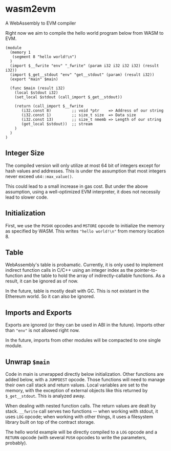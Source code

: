 # wasm2evm
A WebAssembly to EVM compiler

Right now we aim to compile the hello world program below from WASM to
EVM.

```
(module
  (memory 1 
   (segment 8 "hello world!\n")
  )
  (import $__fwrite "env" "_fwrite" (param i32 i32 i32 i32) (result i32))
  (import $_get__stdout "env" "get__stdout" (param) (result i32))
  (export "main" $main)

  (func $main (result i32)
    (local $stdout i32)
    (set_local $stdout (call_import $_get__stdout))

    (return (call_import $__fwrite
       (i32.const 8)         ;; void *ptr    => Address of our string
       (i32.const 1)         ;; size_t size  => Data size
       (i32.const 13)        ;; size_t nmemb => Length of our string
       (get_local $stdout))  ;; stream
    )
  )
)
```

## Integer Size

The compiled version will only utilize at most 64 bit of integers
except for hash values and addresses. This is under the assumption
that most integers never exceed `u64::max_value()`.

This could lead to a small increase in gas cost. But under the above
assumption, using a well-optimized EVM interpreter, it does not
necessily lead to slower code.

## Initialization

First, we use the `PUSHX` opcodes and `MSTORE` opcode to initialize
the memory as specified by WASM. This writes `"hello world!\n"` from
memory location 8.

## Table

WebAssembly's table is probamatic. Currently, it is only used to
implement indirect function calls in C/C++ using an integer index as
the pointer-to-function and the table to hold the array of
indirectly-callable functions. As a result, it can be ignored as of
now.

In the future, table is mostly dealt with GC. This is not existant in
the Ethereum world. So it can also be ignored.

## Imports and Exports

Exports are ignored (or they can be used in ABI in the
future). Imports other than `"env"` is not allowed right now.

In the future, imports from other modules will be compacted to one
single module.

## Unwrap `$main`

Code in main is unwrapped directly below initialization. Other
functions are added below, with a `JUMPDEST` opcode. Those functions
will need to manage their own call stack and return values. Local
variables are set to the memory, with the exception of external
objects like this returned by `$_get__stdout`. This is analyzed away.

When dealing with nested function calls. The return values are dealt
by stack. `__fwrite` call serves two functions -- when working with
stdout, it uses `LOG` opcode; when working with other things, it uses
a filesystem library built on top of the contract storage.

The hello world example will be directly compiled to a `LOG` opcode
and a `RETURN` opcode (with several `PUSH` opcodes to write the
parameters, probably).
